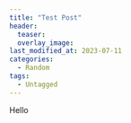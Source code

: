 ```yaml
---
title: "Test Post"
header:
  teaser:
  overlay_image:
last_modified_at: 2023-07-11
categories:
  - Random
tags:
  - Untagged
---
```


Hello
